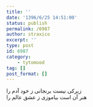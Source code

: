 ```yaml
---
title: ''
date: '1396/6/25 14:51:00'
status: publish
permalink: /6987
author: straxico
excerpt: ''
type: post
id: 6987
category:
    - tytomood
tag: []
post_format: []
---
```

زیرکی نیست برنجانی ز خود آدم را  
هنر آن است بیاموزی ز عشق عالم را